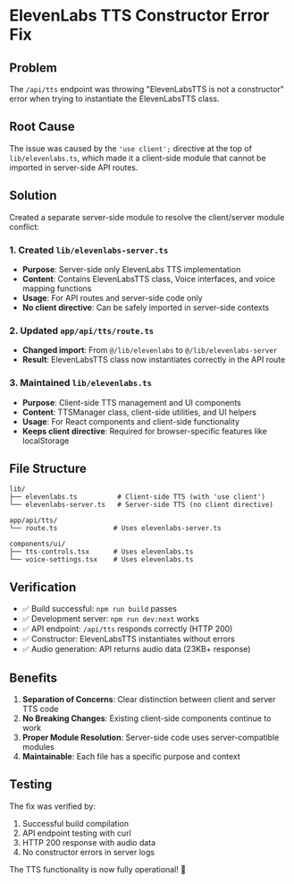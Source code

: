 # ElevenLabs TTS Constructor Error Fix

## Problem
The `/api/tts` endpoint was throwing "ElevenLabsTTS is not a constructor" error when trying to instantiate the ElevenLabsTTS class.

## Root Cause
The issue was caused by the `'use client';` directive at the top of `lib/elevenlabs.ts`, which made it a client-side module that cannot be imported in server-side API routes.

## Solution
Created a separate server-side module to resolve the client/server module conflict:

### 1. Created `lib/elevenlabs-server.ts`
- **Purpose**: Server-side only ElevenLabs TTS implementation
- **Content**: Contains ElevenLabsTTS class, Voice interfaces, and voice mapping functions
- **Usage**: For API routes and server-side code only
- **No client directive**: Can be safely imported in server-side contexts

### 2. Updated `app/api/tts/route.ts`
- **Changed import**: From `@/lib/elevenlabs` to `@/lib/elevenlabs-server`
- **Result**: ElevenLabsTTS class now instantiates correctly in the API route

### 3. Maintained `lib/elevenlabs.ts`
- **Purpose**: Client-side TTS management and UI components
- **Content**: TTSManager class, client-side utilities, and UI helpers
- **Usage**: For React components and client-side functionality
- **Keeps client directive**: Required for browser-specific features like localStorage

## File Structure
```
lib/
├── elevenlabs.ts          # Client-side TTS (with 'use client')
└── elevenlabs-server.ts   # Server-side TTS (no client directive)

app/api/tts/
└── route.ts              # Uses elevenlabs-server.ts

components/ui/
├── tts-controls.tsx      # Uses elevenlabs.ts
└── voice-settings.tsx    # Uses elevenlabs.ts
```

## Verification
- ✅ Build successful: `npm run build` passes
- ✅ Development server: `npm run dev:next` works
- ✅ API endpoint: `/api/tts` responds correctly (HTTP 200)
- ✅ Constructor: ElevenLabsTTS instantiates without errors
- ✅ Audio generation: API returns audio data (23KB+ response)

## Benefits
1. **Separation of Concerns**: Clear distinction between client and server TTS code
2. **No Breaking Changes**: Existing client-side components continue to work
3. **Proper Module Resolution**: Server-side code uses server-compatible modules
4. **Maintainable**: Each file has a specific purpose and context

## Testing
The fix was verified by:
1. Successful build compilation
2. API endpoint testing with curl
3. HTTP 200 response with audio data
4. No constructor errors in server logs

The TTS functionality is now fully operational! 🎉
